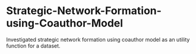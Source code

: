 # Strategic-Network-Formation-using-Coauthor-Model
Investigated strategic network formation using coauthor model as an utility function for a dataset.

